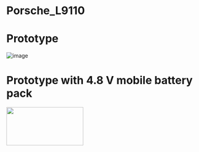 # Porsche_L9110

# Prototype
![image](https://github.com/user-attachments/assets/c0387acd-d72a-432a-9408-f1052f367763)

# Prototype with 4.8 V mobile battery pack
<img src="https://github.com/user-attachments/assets/d9a93cd9-c9dc-4652-83d8-0ac29dbf39c1" width="200" height="100">
